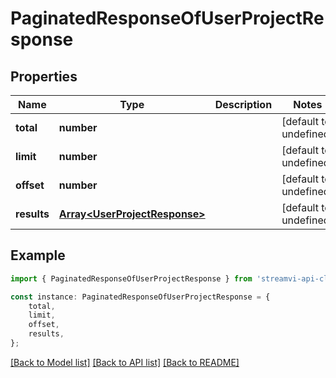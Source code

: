 # PaginatedResponseOfUserProjectResponse


## Properties

Name | Type | Description | Notes
------------ | ------------- | ------------- | -------------
**total** | **number** |  | [default to undefined]
**limit** | **number** |  | [default to undefined]
**offset** | **number** |  | [default to undefined]
**results** | [**Array&lt;UserProjectResponse&gt;**](UserProjectResponse.md) |  | [default to undefined]

## Example

```typescript
import { PaginatedResponseOfUserProjectResponse } from 'streamvi-api-client';

const instance: PaginatedResponseOfUserProjectResponse = {
    total,
    limit,
    offset,
    results,
};
```

[[Back to Model list]](../README.md#documentation-for-models) [[Back to API list]](../README.md#documentation-for-api-endpoints) [[Back to README]](../README.md)
